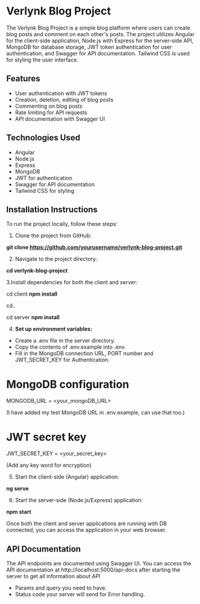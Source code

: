 # Verlynk Blog Project

The Verlynk Blog Project is a simple blog platform where users can create blog posts and comment on each other's posts. The project utilizes Angular for the client-side application, Node.js with Express for the server-side API, MongoDB for database storage, JWT token authentication for user authentication, and Swagger for API documentation. Tailwind CSS is used for styling the user interface.

## Features

- User authentication with JWT tokens
- Creation, deletion, editing of blog posts
- Commenting on blog posts
- Rate limiting for API requests
- API documentation with Swagger UI

## Technologies Used

- Angular
- Node.js
- Express
- MongoDB
- JWT for authentication
- Swagger for API documentation
- Tailwind CSS for styling

## Installation Instructions

To run the project locally, follow these steps:

1. Clone the project from GitHub:

**git clone https://github.com/yourusername/verlynk-blog-project.git**

2. Navigate to the project directory:

**cd verlynk-blog-project**

3.Install dependencies for both the client and server:

cd client
**npm install**

cd..

cd server
**npm install**

4. **Set up environment variables:**

- Create a .env file in the server directory.
- Copy the contents of .env.example into .env.
- Fill in the MongoDB connection URL, PORT number and JWT_SECRET_KEY for Authentication.

# MongoDB configuration
MONGODB_URL = <your_mongoDB_URL>

(I have added my test MongoDB URL in .env.example, can use that too.)

# JWT secret key
JWT_SECRET_KEY = <your_secret_key>

(Add any key word for encryption)

5. Start the client-side (Angular) application:

**ng serve**

6. Start the server-side (Node.js/Express) application:

**npm start**


Once both the client and server applications are running with DB connected, you can access the application in your web browser.

## API Documentation

The API endpoints are documented using Swagger UI. You can access the API documentation at http://localhost:5000/api-docs after starting the server to get all information about API

- Params and query you need to have.
- Status code your server will send for Error handling. 

